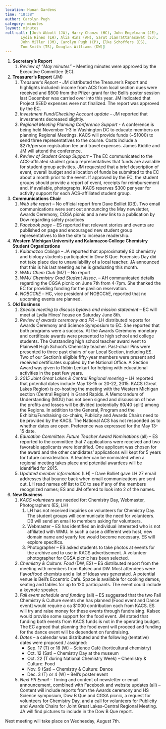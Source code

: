 ```yaml
---
location: Hunan Gardens
time: "18:38"
author: Carolyn Pugh
category: minutes
layout: minutes
roll-call: [Josh Abbott (JA), Harry Chanzu (HC), John Engelmann (JE),
	   Lydia Hines (LH), Alia Hinz (AH), Sarut Jianrattanasawat (SJ),
	   John Miller (JM), Carolyn Pugh (CP), Elke Schoffers (ES),
	   Tom Smith (TS), Douglas Williams (DW)]
---
```


1. **Secretary’s Report**
   1. *Review of “May minutes”* – Meeting minutes were approved by the Executive Committee (EC). 
2. **Treasurer’s Report** (JM)
   1. *Treasurer’s Report* - JM distributed the Treasurer’s Report and highlights included: income from ACS from local section dues were received and $500 from the Pfizer grant for the Bell’s poster session last December was carried over into this year.  JM indicated that Project SEED expenses were not finalized.  The report was approved by the EC.
   2. *Investment Fund/Checking Account update* – JM reported that investments decreased slightly.
   3. *Regional Meeting Planning Conference Support* - A conference is being held November 1-3 in Washington DC to educate members on planning Regional Meetings.  KACS will provide funds (~$1000) to send three representatives to the course.  Costs include a $275/person registration fee and travel expenses.  James Kiddle and JM will attend the conference.
   4. *Review of Student Group Support* – The EC communicated to the ACS-affiliated student group representatives that funds are available for student group activities.  JM requested that a brief description of event, overall budget and allocation of funds be submitted to the EC about a month prior to the event.  If approved by the EC, the student groups should provide a report of event, receipts for reimbursement and, if available, photographs.  KACS reserves $300 per year for activity support for each ACS-affiliated student group.
3. **Communications Chair**
   1. *Web site report* – No official report from Dave Bolliet (DB). Two email communications were sent out announcing the May newsletter, Awards Ceremony, CGSA picnic and a new link to a publication by Dow regarding safety practices
   2. *Facebook page* – ES reported that relevant stories and events are published on page and encouraged new student group representatives to like the site to increase readership.
4. **Western Michigan University and Kalamazoo College Chemistry Student Organizations**
   1. *Kalamazoo College* – JA reported that approximately 80 chemistry and biology students participated in Dow B Que.  Forensics Day did not take place due to unavailability of a local teacher.   JA announced that this is his last meeting as he is graduating this month.
   2. *WMU Chem Club* (MZ) – No report
   3. *WMU Chemistry Grad Student Assoc.* – AH communicated details regarding the CGSA picnic on June 7th from 4-7pm.  She thanked the EC for providing funding for the pavilion reservation.
   4. *NOBCChE* – HC, vice president of NOBCChE, reported that no upcoming events are planned.
5. **Old Business**
   1. *Special meeting to discuss bylaws and mission statement* – EC will meet at Lydia Hines’ house on Saturday June 8th.
   2. *Review of awards ceremony and PR* – LH distributed reports for Awards Ceremony and Science Symposium to EC.  She reported that both programs were a success.  At the Awards Ceremony monetary and certificate awards were presented to high school and college students.  The Outstanding high school teacher award went to Plainwell High School’s Chemistry teacher.  Past-chair Pins were presented to three past chairs of our Local Section, including ES. Two of our Section’s eligible fifty-year members were present and received certificates supplied by the National Office. A Section Award was given to Robin Lenkart for helping with educational activities in the past few years.
   3. *2015 Joint Great Lakes & Central Regional meeting* – LH reported that potential dates include May 13-15 or 20-22, 2015.  KACS (Great Lakes Region) is co-hosting the meeting with the Western Michigan section (Central Region) in Grand Rapids.  A Memorandum of Understanding (MOU) has not been signed and discussion of how the profits and losses will be divided (potentially 60/40 split) among the Regions.  In addition to the General, Program and the Exhibits/Fundraising co-chairs, Publicity and Awards Chairs need to be provided by the KACS. The National ACS has not responded as to whether dates are open.  Preference was expressed for the May 13-15 date.
   4. *Education Committee: Future Teacher Award Nominations* (all) – ES reported to the committee that 7 applications were received and two favorable applicants were identified. One applicant was chosen for the award and the other candidates’ applications will kept for 5 years for future consideration.  A teacher can be nominated when a regional meeting takes place and potential awardees will be identified for 2015.
   5. *Updated member information* (LH) – Dave Bolliet gave LH 27 email addresses that bounce back when email communications are sent out.  LH read names off list to EC to see if any of the members recognized names; ES and JM offered to look into 2 of the names.
6. **New Business**
   1. *KACS volunteers* are needed for: Chemistry Day, Webmaster, Photographers (ES, LH)
      1. LH has not received inquiries on volunteers for Chemistry Day.  The student groups will communicate the need for volunteers.  DB will send an email to members asking for volunteers.
      2. Webmaster – ES has identified an individual interested who is not affiliated with WMU.  In such a case a different web host, new domain name and yearly fee would become necessary.  ES will explore specifics.
      3. Photographer – ES asked students to take photos at events for the archive and to use in KACS advertisement.  A volunteer photographer for CGSA picnic has been selected.
   2. *Chemistry & Culture: Food* (DW, ES) – ES distributed report from the meeting with members from Kalsec and DW.  Most attendees were flavor/food chemists and a list of ideas was generated.  A potential venue is Bell’s Eccentric Café.  Space is available for cooking demos, seating and tables for up to 120 participants. The event could include a keynote speaker.
   3. *Fall event schedule and funding* (all) – ES suggested that the two Fall Chemistry & Culture events she has planned [Food event and Dance event] would require a ca $1000 contribution each from KACS.  ES will try and raise money for these events through fundraising.  Kalsec would provide some support for the food event.  JM stated that funding both events from KACS funds is not in the operating budget.  The EC agreed that planning the food event will proceed and funding for the dance event will be dependent on fundraising.
   4. *Dates* – a calendar was distributed and the following (tentative) dates were proposed / assigned:
      - Sep. 17 (T) or 18 (W) – Science Café  (horticultural chemistry)
      - Oct. 12 (Sat) – Chemistry Day at the museum
      - Oct. 22 (T during National Chemistry Week) – Chemistry & Culture: Food
      - Nov. 9 (Sat) – Chemistry & Culture: Dance
      - Dec. 3 (T) or 4 (W) – Bell’s poster event
   5. *Next PR Email* – Timing and content of newsletter or email announcement, combined with Facebook and website updates (all) – Content will include reports from the Awards ceremony and HS Science symposium, Dow B Que and CGSA picnic, a request for volunteers for Chemistry Day, and a call for volunteers for Publicity and Awards Chairs for Joint Great Lakes-Central Regional Meeting. JA will find pictures to include in the Dow B Que report.

Next meeting will take place on Wednesday, August 7th.
